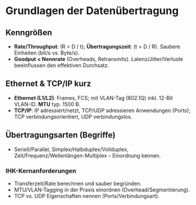 # Grundlagen der Datenübertragung

## Kenngrößen
- **Rate/Throughput**: \(R = D / t\); **Übertragungszeit**: \(t = D / R\). Saubere Einheiten (bit/s vs. Byte/s).
- **Goodput < Nennrate** (Overheads, Retransmits). Latenz/Jitter/Verluste beeinflussen den effektiven Durchsatz.

## Ethernet & TCP/IP kurz
- **Ethernet (L1/L2)**: Frames, FCS; mit VLAN-Tag (802.1Q) inkl. 12-Bit VLAN-ID. **MTU** typ. 1500 B.
- **TCP/IP**: IP adressiert/netzt, TCP/UDP adressieren Anwendungen (Ports); TCP verbindungsorientiert, UDP verbindungslos.

## Übertragungsarten (Begriffe)
- Seriell/Parallel, Simplex/Halbduplex/Vollduplex, Zeit/Frequenz/Wellenlängen-Multiplex – Einordnung kennen.

### IHK-Kernanforderungen
- Transferzeit/Rate berechnen und sauber begründen.
- MTU/VLAN-Tagging in der Praxis einordnen (Overhead/Segmentierung).
- TCP vs. UDP Eigenschaften nennen (Ports/Verbindungsart).
